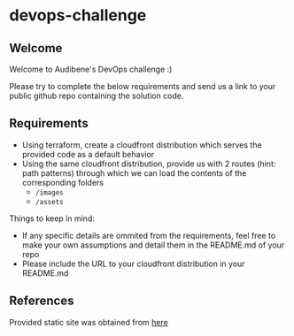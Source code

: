 # devops-challenge

## Welcome

Welcome to Audibene's DevOps challenge :)

Please try to complete the below requirements and send us a link to your public github repo containing the solution code.

## Requirements

* Using terraform, create a cloudfront distribution which serves the provided code as a default behavior
* Using the same cloudfront distribution, provide us with 2 routes (hint: path patterns) through which we can load the contents of the corresponding folders
  * `/images`
  * `/assets`

Things to keep in mind:

* If any specific details are ommited from the requirements, feel free to make your own assumptions and detail them in the README.md of your repo
* Please include the URL to your cloudfront distribution in your README.md
 
 ## References
 Provided static site was obtained from [here](https://github.com/cloudacademy/static-website-example)
